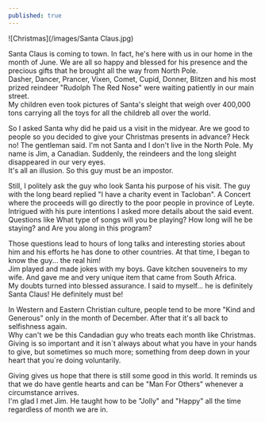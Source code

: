 ```yaml
---
published: true
---
```

![Christmas](/images/Santa Claus.jpg)


Santa Claus is coming to town. In fact, he's here with us in our home in the month of June. We are all so happy and blessed for his presence and the precious gifts that he brought all the way from North Pole.   
Dasher, Dancer, Prancer, Vixen, Comet, Cupid, Donner, Blitzen and his most prized reindeer "Rudolph The Red Nose" were waiting patiently in our main street.   
My children even took pictures of Santa's sleight that weigh over 400,000 tons carrying all the toys for all the childreb all over the world.

So I asked Santa why did he paid us a visit in the midyear. Are we good to people so you decided to give your Christmas presents in advance?
Heck no! The gentleman said. I'm not Santa and I don't live in the North Pole. My name is Jim, a Canadian. Suddenly, the reindeers and the long sleight disappeared in our very eyes.   
It's all an illusion. So this guy must be an impostor. 

Still, I politely ask the guy who look Santa his purpose of his visit. The guy with the long beard replied "I have a charity event in Tacloban". A Concert where the proceeds will go directly to the poor people in province of Leyte.   
Intrigued with his pure intentions I asked more details about the said event. Questions like What type of songs will you be playing? How long will he be staying? and Are you along in this program?

Those questions lead to hours of long talks and interesting stories about him and his efforts he has done to other countries. At that time, I began to know the guy... the real him!   
Jim played and made jokes with my boys. Gave kitchen souveneirs to my wife. And gave me and very unique item that came from South Africa.   
My doubts turned into blessed assurance. I said to myself... he is definitely Santa Claus! He definitely must be!

In Western and Eastern Christian culture, people tend to be more "Kind and Generous" only in the month of December. After that it's all back to selfishness again.   
Why can't we be this Candadian guy who treats each month like Christmas. Giving is so important and it isn´t always about what you have in your hands to give, but sometimes so much more; something from deep down in your heart that you`re doing voluntarily.

Giving gives us hope that there is still some good in this world. It reminds us that we do have gentle hearts and can be "Man For Others" whenever a circumstance arrives.   
I'm glad I met Jim. He taught how to be "Jolly" and "Happy" all the time regardless of month we are in. 